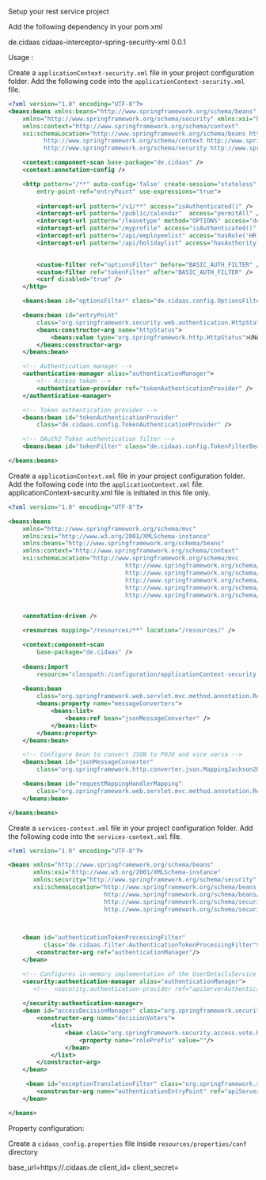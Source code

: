 Setup your rest service project

Add the following dependency in your pom.xml

<dependency>
			<groupId>de.cidaas</groupId>
			<artifactId>cidaas-interceptor-spring-security-xml</artifactId>
			<version>0.0.1</version>
</dependency>

Usage : 

Create a ``applicationContext-security.xml`` file in your project configuration folder.
Add the following code into the ``applicationContext-security.xml`` file.
```xml
<?xml version="1.0" encoding="UTF-8"?>
<beans:beans xmlns:beans="http://www.springframework.org/schema/beans"
	xmlns="http://www.springframework.org/schema/security" xmlns:xsi="http://www.w3.org/2001/XMLSchema-instance"
	xmlns:context="http://www.springframework.org/schema/context"
	xsi:schemaLocation="http://www.springframework.org/schema/beans http://www.springframework.org/schema/beans/spring-beans-4.2.xsd
          http://www.springframework.org/schema/context http://www.springframework.org/schema/context/spring-context-4.2.xsd
          http://www.springframework.org/schema/security http://www.springframework.org/schema/security/spring-security.xsd">

	<context:component-scan base-package="de.cidaas" />
	<context:annotation-config />

	<http pattern="/**" auto-config='false' create-session="stateless"
		entry-point-ref="entryPoint" use-expressions="true">
			
		<intercept-url pattern="/v1/**" access="isAuthenticated()" />
		<intercept-url pattern="/public/calendar"  access="permitAll" />
		<intercept-url pattern="/leavetype" method="OPTIONS" access="denyAll()" />
		<intercept-url pattern="/myprofile" access="isAuthenticated()" />
		<intercept-url pattern="/api/employeelist" access="hasRole('HR')" />
		<intercept-url pattern="/api/holidaylist" access="hasAuthority('holidaylist:read')" />
		

		<custom-filter ref="optionsFilter" before="BASIC_AUTH_FILTER" />
		<custom-filter ref="tokenFilter" after="BASIC_AUTH_FILTER" />
		<csrf disabled="true" />
	</http>

	<beans:bean id="optionsFilter" class="de.cidaas.config.OptionsFilter" />

	<beans:bean id="entryPoint"
		class="org.springframework.security.web.authentication.HttpStatusEntryPoint">
		<beans:constructor-arg name="httpStatus">
			<beans:value type="org.springframework.http.HttpStatus">UNAUTHORIZED</beans:value>
		</beans:constructor-arg>
	</beans:bean>

	<!-- Authentication manager -->
	<authentication-manager alias="authenticationManager">
		<!-- Access token -->
		<authentication-provider ref="tokenAuthenticationProvider" />
	</authentication-manager>

	<!-- Token authentication provider -->
	<beans:bean id="tokenAuthenticationProvider"
		class="de.cidaas.config.TokenAuthenticationProvider" />

	<!-- OAuth2 Token authentication filter -->
	<beans:bean id="tokenFilter" class="de.cidaas.config.TokenFilterBean" />

</beans:beans>

```

Create a ``applicationContext.xml`` file in your project configuration folder.
Add the following code into the ``applicationContext.xml`` file.
applicationContext-security.xml file is initiated in this file only.
```xml
<?xml version="1.0" encoding="UTF-8"?>

<beans:beans
	xmlns="http://www.springframework.org/schema/mvc"
	xmlns:xsi="http://www.w3.org/2001/XMLSchema-instance"
	xmlns:beans="http://www.springframework.org/schema/beans"
	xmlns:context="http://www.springframework.org/schema/context"
	xsi:schemaLocation="http://www.springframework.org/schema/mvc
                                 http://www.springframework.org/schema/mvc/spring-mvc.xsd
                                 http://www.springframework.org/schema/beans
                                 http://www.springframework.org/schema/beans/spring-beans.xsd
                                 http://www.springframework.org/schema/context
                                 http://www.springframework.org/schema/context/spring-context.xsd">


	<annotation-driven />

	<resources mapping="/resources/**" location="/resources/" />

	<context:component-scan
		base-package="de.cidaas" />
		
	<beans:import
		resource="classpath:/configuration/applicationContext-security.xml" /> 
		
	<beans:bean
		class="org.springframework.web.servlet.mvc.method.annotation.RequestMappingHandlerAdapter">
		<beans:property name="messageConverters">
			<beans:list>
				<beans:ref bean="jsonMessageConverter" />
			</beans:list>
		</beans:property>
	</beans:bean>

	<!-- Configure bean to convert JSON to POJO and vice versa -->
	<beans:bean id="jsonMessageConverter"
		class="org.springframework.http.converter.json.MappingJackson2HttpMessageConverter" />

	<beans:bean id="requestMappingHandlerMapping"
		class="org.springframework.web.servlet.mvc.method.annotation.RequestMappingHandlerMapping">
	</beans:bean>

</beans:beans>

```

Create a ``services-context.xml`` file in your project configuration folder.
Add the following code into the ``services-context.xml`` file.
```xml
<?xml version="1.0" encoding="UTF-8"?>

<beans xmlns="http://www.springframework.org/schema/beans"
       xmlns:xsi="http://www.w3.org/2001/XMLSchema-instance"
       xmlns:security="http://www.springframework.org/schema/security"
       xsi:schemaLocation="http://www.springframework.org/schema/beans
                           http://www.springframework.org/schema/beans/spring-beans.xsd
                           http://www.springframework.org/schema/security
                           http://www.springframework.org/schema/security/spring-security.xsd">

    

    <bean id="authenticationTokenProcessingFilter"
          class="de.cidaas.filter.AuthenticationTokenProcessingFilter">
        <constructor-arg ref="authenticationManager"/>
    </bean>

    <!-- Configures in-memory implementation of the UserDetailsService implementation -->
    <security:authentication-manager alias="authenticationManager">
       <!--  <security:authentication-provider ref="apiServerAuthenticationProvider"/> -->
        
    </security:authentication-manager>
    <bean id="accessDecisionManager" class="org.springframework.security.access.vote.AffirmativeBased">
        <constructor-arg name="decisionVoters">
            <list>
                <bean class="org.springframework.security.access.vote.RoleVoter">
                    <property name="rolePrefix" value=""/>
                </bean>
            </list>
        </constructor-arg>
    </bean>

     <bean id="exceptionTranslationFilter" class="org.springframework.security.web.access.ExceptionTranslationFilter">
        <constructor-arg name="authenticationEntryPoint" ref="apiServerAuthenticationEntryPoint"/>
    </bean> 

</beans>
```

Property configuration: 

Create a `cidaas_config.properties` file inside `resources/properties/conf` directory 

base_url=https://<cidaas-base-url>.cidaas.de
client_id=<non-interactive-app-client-id>
client_secret=<non-interactive-app-client-secret>